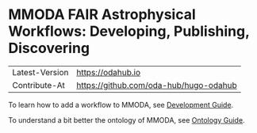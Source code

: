# MMODA FAIR Astrophysical Workflows: Developing, Publishing, Discovering

|||
| :-- | :-- |
| Latest-Version | https://odahub.io |
| Contribute-At | https://github.com/oda-hub/hugo-odahub |


To learn how to add a workflow to MMODA, see [Development Guide](docs/guide-development).

To understand a bit better the ontology of MMODA, see [Ontology Guide](docs/guide-ontology).
